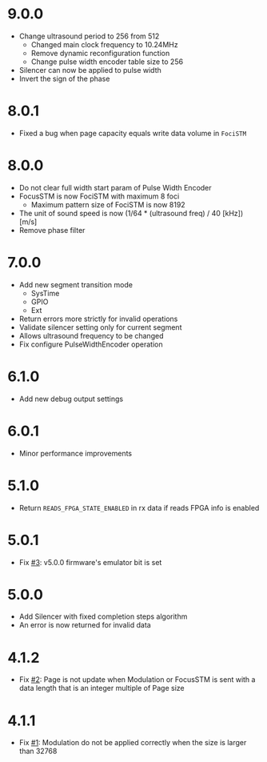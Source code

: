 # 9.0.0

- Change ultrasound period to 256 from 512
    - Changed main clock frequency to 10.24MHz
    - Remove dynamic reconfiguration function
    - Change pulse width encoder table size to 256
- Silencer can now be applied to pulse width
- Invert the sign of the phase

# 8.0.1

- Fixed a bug when page capacity equals write data volume in `FociSTM`

# 8.0.0

- Do not clear full width start param of Pulse Width Encoder
- FocusSTM is now FociSTM with maximum 8 foci
    - Maximum pattern size of FociSTM is now 8192
- The unit of sound speed is now (1/64 * (ultrasound freq) / 40 [kHz]) [m/s]
- Remove phase filter

# 7.0.0

- Add new segment transition mode
    - SysTime
    - GPIO
    - Ext
- Return errors more strictly for invalid operations
- Validate silencer setting only for current segment
- Allows ultrasound frequency to be changed
- Fix configure PulseWidthEncoder operation

# 6.1.0

- Add new debug output settings

# 6.0.1

- Minor performance improvements

# 5.1.0

- Return `READS_FPGA_STATE_ENABLED` in rx data if reads FPGA info is enabled

# 5.0.1

- Fix [#3](https://github.com/shinolab/autd3-firmware/issues/3): v5.0.0 firmware's emulator bit is set

# 5.0.0

- Add Silencer with fixed completion steps algorithm
- An error is now returned for invalid data

# 4.1.2

- Fix [#2](https://github.com/shinolab/autd3-firmware/issues/2): Page is not update when Modulation or FocusSTM is sent with a data length that is an integer multiple of Page size

# 4.1.1

- Fix [#1](https://github.com/shinolab/autd3-firmware/issues/1): Modulation do not be applied correctly when the size is larger than 32768
